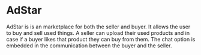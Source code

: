# AdStar
AdStar is  is an marketplace for both the seller and buyer. It allows the user to buy and sell used things. A seller can upload their used products and in case if a buyer likes that product they can buy from them. The chat option is embedded in the communication between the buyer and the seller.
